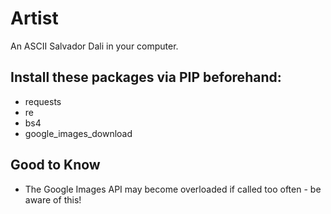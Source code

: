 # Artist
An ASCII Salvador Dali in your computer.

## Install these packages via PIP beforehand:
- requests
- re
- bs4
- google_images_download

## Good to Know

- The Google Images API may become overloaded if called too often - be aware of this!
